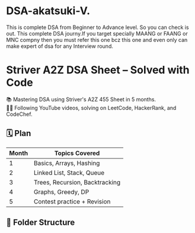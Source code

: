 # DSA-akatsuki-V.
This is complete DSA from Beginner to Advance level. So  you can check is out. This complete DSA journy.If you target specially MAANG or FAANG  or MNC compny then you must refer this one bcz this one and even only can make expert of dsa for any Interview round.
# Striver A2Z DSA Sheet – Solved with Code

📚 Mastering DSA using Striver's A2Z 455 Sheet in 5 months.  
👨‍💻 Following YouTube videos, solving on LeetCode, HackerRank, and CodeChef.

## 🗓️ Plan
| Month | Topics Covered |
|-------|----------------|
| 1     | Basics, Arrays, Hashing |
| 2     | Linked List, Stack, Queue |
| 3     | Trees, Recursion, Backtracking |
| 4     | Graphs, Greedy, DP |
| 5     | Contest practice + Revision |

## 📁 Folder Structure

